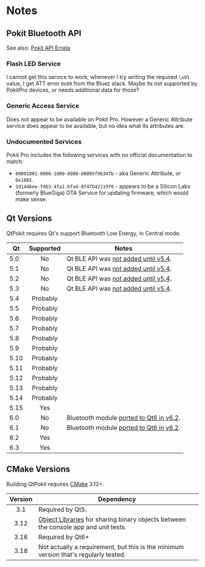 # Notes

## Pokit Bluetooth API

See also: <a href="pokit.html">Pokit API Errata</a>

### Flash LED Service

I cannot get this service to work; whenever I try writing the required `\x01` value, I get ATT error `0x80`
from the Bluez stack.  Maybe its not supported by PokitPro devices, or needs additional data for those?

### Generic Access Service

Does not appear to be available on Pokit Pro.  However a Generic Attribute service does appear to be
available, but no idea what its attributes are.

### Undocumented Services

Pokit Pro includes the following services with no official documentation to match:

* `00001801-0000-1000-8000-00805f9b34fb` - aka Generic Attribute, or `0x1801`.
* `1d14d6ee-fd63-4fa1-bfa4-8f47b42119f0` - appears to be a Silicon Labs (formerly BlueGiga) OTA Service
  for updating firmware, which would make sense.

## Qt Versions

QtPokit requires Qt's support Bluetooth Low Energy, in Central mode.

|  Qt | Supported| Notes                                    |
|-----|:--------:|------------------------------------------|
| 5.0 | No       | Qt BLE API was [not added until v5.4].   |
| 5.1 | No       | Qt BLE API was [not added until v5.4].   |
| 5.2 | No       | Qt BLE API was [not added until v5.4].   |
| 5.3 | No       | Qt BLE API was [not added until v5.4].   |
| 5.4 | Probably |                                          |
| 5.5 | Probably |                                          |
| 5.6 | Probably |                                          |
| 5.7 | Probably |                                          |
| 5.8 | Probably |                                          |
| 5.9 | Probably |                                          |
| 5.10| Probably |                                          |
| 5.11| Probably |                                          |
| 5.12| Probably |                                          |
| 5.13| Probably |                                          |
| 5.14| Probably |                                          |
| 5.15| Yes      |                                          |
| 6.0 | No       | Bluetooth module [ported to Qt6 in v6.2].|
| 6.1 | No       | Bluetooth module [ported to Qt6 in v6.2].|
| 6.2 | Yes      |                                          |
| 6.3 | Yes      |                                          |


## CMake Versions

Building QtPokit requires [CMake] 3.12+.

| Version| Dependency                                                                           |
|:------:|--------------------------------------------------------------------------------------|
|  3.1   | Required by Qt5.                                                                     |
|  3.12  | [Object Libraries] for sharing binary objects between the console app and unit tests.|
|  3.16  | Required by Qt6+                                                                     |
|  3.18  | Not actually a requirement, but this is the minimum version that's regularly tested. |


[cmake]: https://cmake.org/
[not added until v5.4]: https://doc.qt.io/qt-5/qtbluetooth-le-overview.html
[Object Libraries]: https://cmake.org/cmake/help/latest/command/add_library.html#object-libraries
[ported to Qt6 in v6.2]: https://www.qt.io/blog/qt-6.2-lts-released

